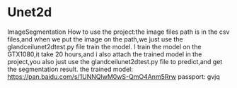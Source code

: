 # Unet2d
ImageSegmentation
How to use the project:the image files path is in the csv files,and when we put the image on the path,we just use the glandceilunet2dtest.py file train the model.
I train the model on the GTX1080,it take 20 hours,and i also attach the trained model in the project,you also just use the glandceilunet2dtest.py file to predict,and get the segmentation result.
the trained model: https://pan.baidu.com/s/1UNNQlwM0wS-QmO4Anm5Rrw passport: gvjq
